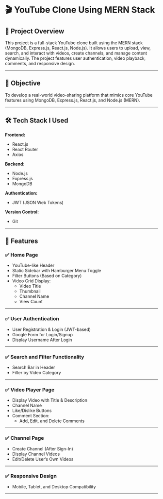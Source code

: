# 🎬 YouTube Clone Using MERN Stack

## 📌 Project Overview
This project is a full-stack YouTube clone built using the MERN stack (MongoDB, Express.js, React.js, Node.js). It allows users to upload, view, search, and interact with videos, create channels, and manage content dynamically. The project features user authentication, video playback, comments, and responsive design.

---

## 🚀 Objective
To develop a real-world video-sharing platform that mimics core YouTube features using MongoDB, Express.js, React.js, and Node.js (MERN).

---

## 🛠️ Tech Stack I Used
**Frontend:**  
- React.js  
- React Router  
- Axios  

**Backend:**  
- Node.js  
- Express.js  
- MongoDB  

**Authentication:**  
- JWT (JSON Web Tokens)  

**Version Control:**  
- Git  

---

## 🎯 Features

### ✅ Home Page
- YouTube-like Header  
- Static Sidebar with Hamburger Menu Toggle  
- Filter Buttons (Based on Category)  
- Video Grid Display:
  - Video Title  
  - Thumbnail  
  - Channel Name  
  - View Count  

---

### ✅ User Authentication
- User Registration & Login (JWT-based)  
- Google Form for Login/Signup  
- Display Username After Login  

---

### ✅ Search and Filter Functionality
- Search Bar in Header  
- Filter by Video Category  

---

### ✅ Video Player Page
- Display Video with Title & Description  
- Channel Name  
- Like/Dislike Buttons  
- Comment Section:  
  - Add, Edit, and Delete Comments  

---

### ✅ Channel Page
- Create Channel (After Sign-In)  
- Display Channel Videos  
- Edit/Delete User’s Own Videos  

---

### ✅ Responsive Design
- Mobile, Tablet, and Desktop Compatibility  

---
